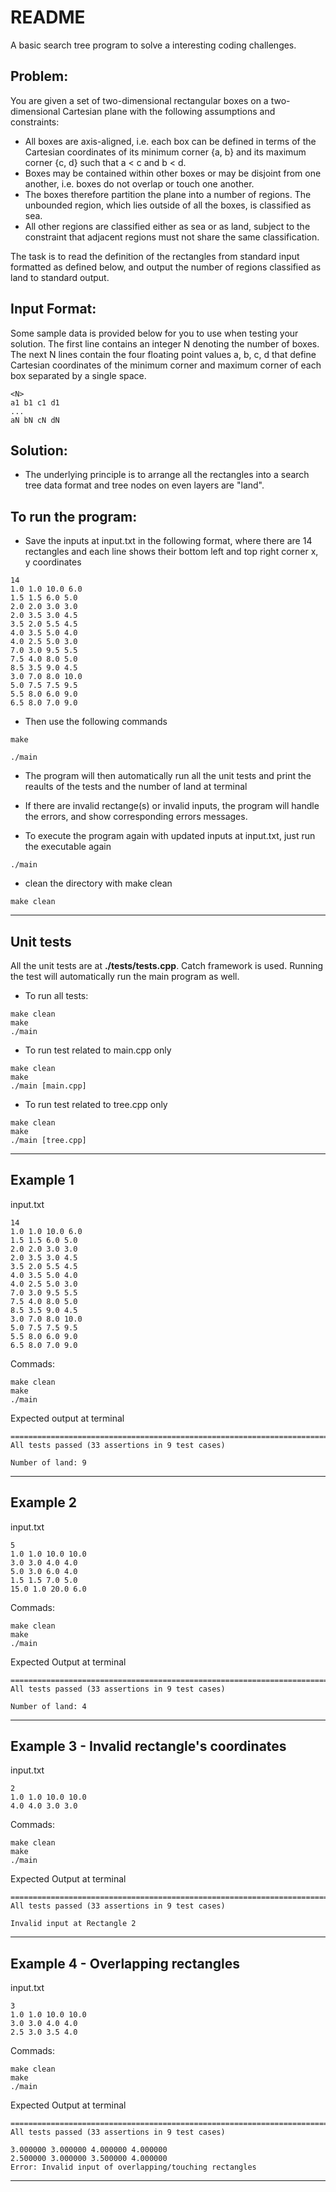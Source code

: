 # README

A basic search tree program to solve a interesting coding challenges. 

## Problem:
You are given a set of two-dimensional rectangular boxes on a two-dimensional Cartesian plane with the
following assumptions and constraints:
- All boxes are axis-aligned, i.e. each box can be defined in terms of the Cartesian coordinates of its minimum corner {a, b} and its maximum corner {c, d} such that a < c and b < d.
- Boxes may be contained within other boxes or may be disjoint from one another, i.e. boxes do not overlap or touch one another.
- The boxes therefore partition the plane into a number of regions. The unbounded region, which lies outside of all the boxes, is classified as sea.
- All other regions are classified either as sea or as land, subject to the constraint that adjacent regions must not share the same classification.

The task is to read the definition of the rectangles from standard input formatted as defined below, and output the number of regions classified as land to standard output.

## Input Format:
Some sample data is provided below for you to use when testing your solution. The first line contains an
integer N denoting the number of boxes. The next N lines contain the four floating point values a, b, c, d
that define Cartesian coordinates of the minimum corner and maximum corner of each box separated by a
single space.
```
<N>
a1 b1 c1 d1
...
aN bN cN dN
```

## Solution:
- The underlying principle is to arrange all the rectangles into a search tree data format and tree nodes on even layers are "land".

## To run the program:

- Save the inputs at input.txt in the following format, where there are 14 rectangles and each line shows their bottom left and top right corner x, y coordinates
```
14
1.0 1.0 10.0 6.0
1.5 1.5 6.0 5.0
2.0 2.0 3.0 3.0
2.0 3.5 3.0 4.5
3.5 2.0 5.5 4.5
4.0 3.5 5.0 4.0
4.0 2.5 5.0 3.0
7.0 3.0 9.5 5.5
7.5 4.0 8.0 5.0
8.5 3.5 9.0 4.5
3.0 7.0 8.0 10.0
5.0 7.5 7.5 9.5
5.5 8.0 6.0 9.0
6.5 8.0 7.0 9.0
```
- Then use the following commands 
```
make
```
```
./main
```

- The program will then automatically run all the unit tests and print the reaults of the tests and the number of land at terminal

- If there are invalid rectange(s) or invalid inputs, the program will handle the errors, and show corresponding errors messages. 

- To execute the program again with updated inputs at input.txt, just run the executable again
```
./main
```

- clean the directory with make clean
```
make clean
```

---
## Unit tests
All the unit tests are at <b>./tests/tests.cpp</b>. Catch framework is used. Running the test will automatically run the main program as well.

- To run all tests:
```
make clean
make
./main
```
- To run test related to main.cpp only
```
make clean
make
./main [main.cpp]
```

- To run test related to tree.cpp only
```
make clean
make
./main [tree.cpp]
```

---
## Example 1
input.txt
```
14
1.0 1.0 10.0 6.0
1.5 1.5 6.0 5.0
2.0 2.0 3.0 3.0
2.0 3.5 3.0 4.5
3.5 2.0 5.5 4.5
4.0 3.5 5.0 4.0
4.0 2.5 5.0 3.0
7.0 3.0 9.5 5.5
7.5 4.0 8.0 5.0
8.5 3.5 9.0 4.5
3.0 7.0 8.0 10.0
5.0 7.5 7.5 9.5
5.5 8.0 6.0 9.0
6.5 8.0 7.0 9.0
```
Commads:
```
make clean
make
./main
```
Expected output at terminal
```
===============================================================================
All tests passed (33 assertions in 9 test cases)

Number of land: 9
```

---
## Example 2
input.txt
```
5
1.0 1.0 10.0 10.0
3.0 3.0 4.0 4.0
5.0 3.0 6.0 4.0
1.5 1.5 7.0 5.0
15.0 1.0 20.0 6.0
```
Commads:
```
make clean
make
./main
```
Expected Output at terminal
```
===============================================================================
All tests passed (33 assertions in 9 test cases)

Number of land: 4
```

---
## Example 3 - Invalid rectangle's coordinates
input.txt
```
2
1.0 1.0 10.0 10.0
4.0 4.0 3.0 3.0
```
Commads:
```
make clean
make
./main
```
Expected Output at terminal
```
===============================================================================
All tests passed (33 assertions in 9 test cases)

Invalid input at Rectangle 2
```

---
## Example 4 - Overlapping rectangles
input.txt
```
3
1.0 1.0 10.0 10.0
3.0 3.0 4.0 4.0
2.5 3.0 3.5 4.0
```
Commads:
```
make clean
make
./main
```
Expected Output at terminal
```
===============================================================================
All tests passed (33 assertions in 9 test cases)

3.000000 3.000000 4.000000 4.000000
2.500000 3.000000 3.500000 4.000000
Error: Invalid input of overlapping/touching rectangles
```
---
